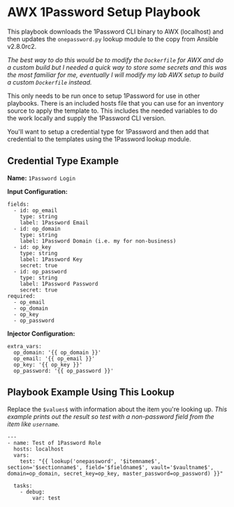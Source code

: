 # AWX 1Password Setup Playbook

This playbook downloads the 1Password CLI binary to AWX (localhost) and then updates the `onepassword.py` lookup module to the copy from Ansible v2.8.0rc2.

*The best way to do this would be to modify the `Dockerfile` for AWX and do a custom build but I needed a quick way to store some secrets and this was the most familiar for me, eventually I will modify my lab AWX setup to build a custom `Dockerfile` instead.*

This only needs to be run once to setup 1Password for use in other playbooks. There is an included hosts file that you can use for an inventory source to apply the template to. This includes the needed variables to do the work locally and supply the 1Password CLI version.

You'll want to setup a credential type for 1Password and then add that credential to the templates using the 1Password lookup module.

## Credential Type Example

**Name:** `1Password Login`

**Input Configuration:**

```
fields:
  - id: op_email
    type: string
    label: 1Password Email
  - id: op_domain
    type: string
    label: 1Password Domain (i.e. my for non-business)
  - id: op_key
    type: string
    label: 1Password Key
    secret: true
  - id: op_password
    type: string
    label: 1Password Password
    secret: true
required:
  - op_email
  - op_domain
  - op_key
  - op_password
```

**Injector Configuration:**

```
extra_vars:
  op_domain: '{{ op_domain }}'
  op_email: '{{ op_email }}'
  op_key: '{{ op_key }}'
  op_password: '{{ op_password }}'
```

## Playbook Example Using This Lookup

Replace the `$values$` with information about the item you're looking up. *This example prints out the result so test with a non-password field from the item like `username`.*

```
---
- name: Test of 1Password Role
  hosts: localhost
  vars:
    test: "{{ lookup('onepassword', '$itemname$', section='$sectionname$', field='$fieldname$', vault='$vaultname$', domain=op_domain, secret_key=op_key, master_password=op_password) }}"

  tasks:
    - debug:
        var: test
```